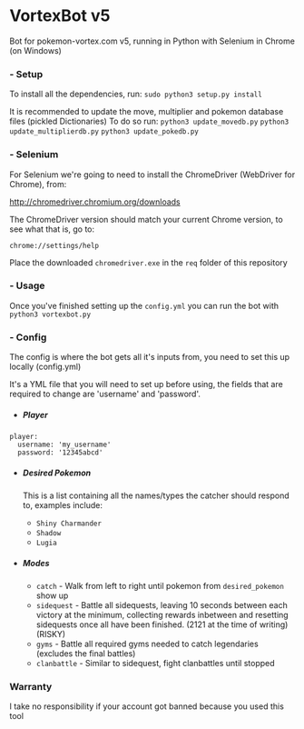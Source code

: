 
#  VortexBot v5

Bot for pokemon-vortex.com v5, running in Python with Selenium in Chrome (on Windows)

### - Setup

To install all the dependencies, run: 
`sudo python3 setup.py install` 

It is recommended to update the move, multiplier and pokemon database files (pickled Dictionaries)
To do so run:
`python3 update_movedb.py`
`python3 update_multiplierdb.py`
`python3 update_pokedb.py`

###  - Selenium

For Selenium we're going to need to install the ChromeDriver (WebDriver for Chrome), from:

http://chromedriver.chromium.org/downloads

The ChromeDriver version should match your current Chrome version, to see what that is, go to:

`chrome://settings/help`

Place the downloaded `chromedriver.exe` in the `req` folder of this repository

### - Usage

Once you've finished setting up the `config.yml` you can run the bot with `python3 vortexbot.py`

###  - Config

The config is where the bot gets all it's inputs from, you need to set this up locally (config.yml)

It's a YML file that you will need to set up before using, the fields that are required to change are 'username' and 'password'.
- ##### Player
```
player:
  username: 'my_username'
  password: '12345abcd'
```
- ##### Desired Pokemon
	This is a list containing all the names/types the catcher should respond to, examples include:
	- `Shiny Charmander`
	- `Shadow`
	- `Lugia`

- ##### Modes
  - `catch` - Walk from left to right until pokemon from `desired_pokemon` show up
  - `sidequest` - Battle all sidequests, leaving 10 seconds between each victory at the minimum, collecting rewards inbetween and resetting sidequests once all have been finished. (2121 at the time of writing) (RISKY)
  - `gyms` - Battle all required gyms needed to catch legendaries (excludes the final battles)
  - `clanbattle` - Similar to sidequest, fight clanbattles until stopped

### Warranty
I take no responsibility if your account got banned because you used this tool
